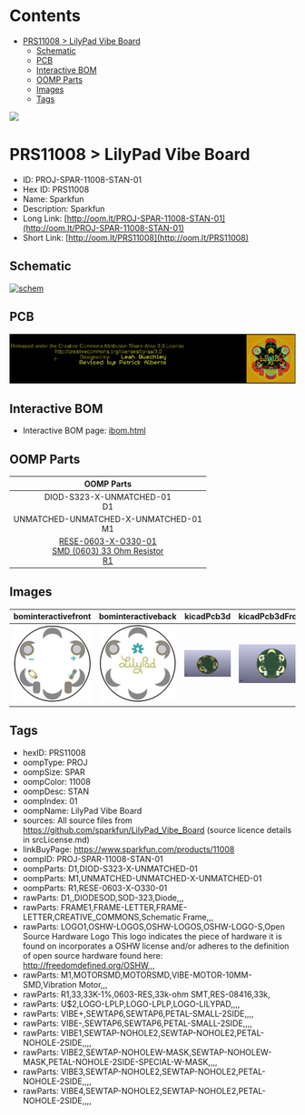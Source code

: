 



Contents
========

* [PRS11008 > LilyPad Vibe Board](#prs11008--lilypad-vibe-board)
	* [Schematic](#schematic)
	* [PCB](#pcb)
	* [Interactive BOM](#interactive-bom)
	* [OOMP Parts](#oomp-parts)
	* [Images](#images)
	* [Tags](#tags)
  
![][im]
# PRS11008 > LilyPad Vibe Board

- ID: PROJ-SPAR-11008-STAN-01
- Hex ID: PRS11008
- Name: Sparkfun
- Description: Sparkfun
- Long Link: [http://oom.lt/PROJ-SPAR-11008-STAN-01](http://oom.lt/PROJ-SPAR-11008-STAN-01)
- Short Link: [http://oom.lt/PRS11008](http://oom.lt/PRS11008)

## Schematic
  
[![schem](eagleSchemImage.png)](eagleSchemImage.png)
## PCB
  
[![pcb](eagleImage.png)](eagleImage.png)
## Interactive BOM

- Interactive BOM page: [ibom.html](https://htmlpreview.github.io/?https://github.com/oomlout/oomlout_OOMP_projects/blob/main/PROJ-SPAR-11008-STAN-01/kicad/bom/ibom.html)

## OOMP Parts
  

|OOMP Parts|
| :---: |
|DIOD-S323-X-UNMATCHED-01<BR>D1|
|UNMATCHED-UNMATCHED-X-UNMATCHED-01<BR>M1|
|[RESE-0603-X-O330-01<br> SMD (0603) 33 Ohm Resistor<br> R1](https://github.com/oomlout/oomlout_OOMP_parts/tree/main/RESE-0603-X-O330-01/)|

## Images
  
  

|bominteractivefront|bominteractiveback|kicadPcb3d|kicadPcb3dFront|kicadPcb3dBack|eagleImage|eagleSchemImage|pcbdraw|pcbdrawback|
| :---: | :---: | :---: | :---: | :---: | :---: | :---: | :---: | :---: |
|[![bominteractivefront](bomFront_140.png)](bomFront.png)|[![bominteractiveback](bomBack_140.png)](bomBack.png)|[![kicadPcb3d](kicadPcb3d_140.png)](kicadPcb3d.png)|[![kicadPcb3dFront](kicadPcb3dFront_140.png)](kicadPcb3dFront.png)|[![kicadPcb3dBack](kicadPcb3dBack_140.png)](kicadPcb3dBack.png)|[![eagleImage](eagleImage_140.png)](eagleImage.png)|[![eagleSchemImage](eagleSchemImage_140.png)](eagleSchemImage.png)|[![pcbdraw](pcbdraw_140.png)](pcbdraw.png)|[![pcbdrawback](pcbdrawBack_140.png)](pcbdrawBack.png)|

## Tags

- hexID: PRS11008
- oompType: PROJ
- oompSize: SPAR
- oompColor: 11008
- oompDesc: STAN
- oompIndex: 01
- oompName: LilyPad Vibe Board
- sources: All source files from https://github.com/sparkfun/LilyPad_Vibe_Board (source licence details in srcLicense.md)
- linkBuyPage: https://www.sparkfun.com/products/11008
- oompID: PROJ-SPAR-11008-STAN-01
- oompParts: D1,DIOD-S323-X-UNMATCHED-01
- oompParts: M1,UNMATCHED-UNMATCHED-X-UNMATCHED-01
- oompParts: R1,RESE-0603-X-O330-01
- rawParts: D1,,DIODESOD,SOD-323,Diode,,,
- rawParts: FRAME1,FRAME-LETTER,FRAME-LETTER,CREATIVE_COMMONS,Schematic Frame,,,
- rawParts: LOGO1,OSHW-LOGOS,OSHW-LOGOS,OSHW-LOGO-S,Open Source Hardware Logo This logo indicates the piece of hardware it is found on incorporates a OSHW license and/or adheres to the definition of open source hardware found here: http://freedomdefined.org/OSHW,,,
- rawParts: M1,MOTORSMD,MOTORSMD,VIBE-MOTOR-10MM-SMD,Vibration Motor,,,
- rawParts: R1,33,33K-1%,0603-RES,33k-ohm SMT,RES-08416,33k,
- rawParts: U$2,LOGO-LPLP,LOGO-LPLP,LOGO-LILYPAD,,,,
- rawParts: VIBE+,SEWTAP6,SEWTAP6,PETAL-SMALL-2SIDE,,,,
- rawParts: VIBE-,SEWTAP6,SEWTAP6,PETAL-SMALL-2SIDE,,,,
- rawParts: VIBE1,SEWTAP-NOHOLE2,SEWTAP-NOHOLE2,PETAL-NOHOLE-2SIDE,,,,
- rawParts: VIBE2,SEWTAP-NOHOLEW-MASK,SEWTAP-NOHOLEW-MASK,PETAL-NOHOLE-2SIDE-SPECIAL-W-MASK,,,,
- rawParts: VIBE3,SEWTAP-NOHOLE2,SEWTAP-NOHOLE2,PETAL-NOHOLE-2SIDE,,,,
- rawParts: VIBE4,SEWTAP-NOHOLE2,SEWTAP-NOHOLE2,PETAL-NOHOLE-2SIDE,,,,



[im]: kicadPcb3d_450.png
